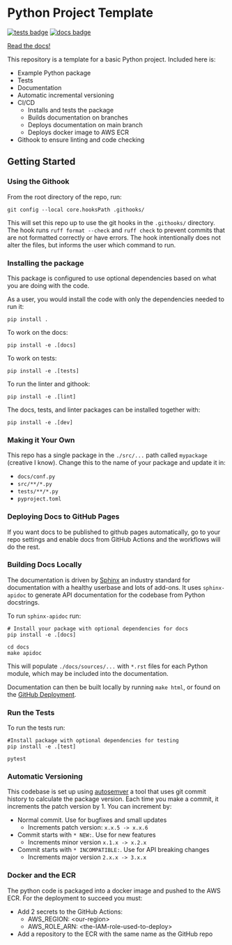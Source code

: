 # Python Project Template

[![tests badge](https://github.com/NERC-CEH/python-template/actions/workflows/pipeline.yml/badge.svg)](https://github.com/NERC-CEH/python-template/actions)
[![docs badge](https://github.com/NERC-CEH/python-template/actions/workflows/deploy-docs.yml/badge.svg)](https://nerc-ceh.github.io/python-template/)

[Read the docs!](https://nerc-ceh.github.io/python-template)

This repository is a template for a basic Python project. Included here is:

* Example Python package
* Tests
* Documentation
* Automatic incremental versioning
* CI/CD
    * Installs and tests the package
    * Builds documentation on branches
    * Deploys documentation on main branch
    * Deploys docker image to AWS ECR
* Githook to ensure linting and code checking

## Getting Started

### Using the Githook

From the root directory of the repo, run:

```
git config --local core.hooksPath .githooks/
```

This will set this repo up to use the git hooks in the `.githooks/` directory. The hook runs `ruff format --check` and `ruff check` to prevent commits that are not formatted correctly or have errors. The hook intentionally does not alter the files, but informs the user which command to run.

### Installing the package

This package is configured to use optional dependencies based on what you are doing with the code.

As a user, you would install the code with only the dependencies needed to run it:

```
pip install .
```

To work on the docs:

```
pip install -e .[docs]
```

To work on tests:

```
pip install -e .[tests]
```

To run the linter and githook:

```
pip install -e .[lint]
```

The docs, tests, and linter packages can be installed together with:

```
pip install -e .[dev]
```

### Making it Your Own

This repo has a single package in the `./src/...` path called `mypackage` (creative I know). Change this to the name of your package and update it in:

* `docs/conf.py`
* `src/**/*.py`
* `tests/**/*.py`
* `pyproject.toml`

### Deploying Docs to GitHub Pages

If you want docs to be published to github pages automatically, go to your repo settings and enable docs from GitHub Actions and the workflows will do the rest.

### Building Docs Locally

The documentation is driven by [Sphinx](https://www.sphinx-doc.org/) an industry standard for documentation with a healthy userbase and lots of add-ons. It uses `sphinx-apidoc` to generate API documentation for the codebase from Python docstrings.

To run `sphinx-apidoc` run:

```
# Install your package with optional dependencies for docs
pip install -e .[docs]

cd docs
make apidoc
```

This will populate `./docs/sources/...` with `*.rst` files for each Python module, which may be included into the documentation.

Documentation can then be built locally by running `make html`, or found on the [GitHub Deployment](https://nerc-ceh.github.io/python-template).

### Run the Tests

To run the tests run:

```
#Install package with optional dependencies for testing
pip install -e .[test]

pytest
```

### Automatic Versioning

This codebase is set up using [autosemver](https://autosemver.readthedocs.io/en/latest/usage.html#) a tool that uses git commit history to calculate the package version. Each time you make a commit, it increments the patch version by 1. You can increment by:

* Normal commit. Use for bugfixes and small updates
    * Increments patch version: `x.x.5 -> x.x.6`
* Commit starts with `* NEW:`. Use for new features
    * Increments minor version `x.1.x -> x.2.x`
* Commit starts with `* INCOMPATIBLE:`. Use for API breaking changes
    * Increments major version `2.x.x -> 3.x.x`

### Docker and the ECR

The python code is packaged into a docker image and pushed to the AWS ECR. For the deployment to succeed you must:

* Add 2 secrets to the GitHub Actions:
    * AWS_REGION: \<our-region\>
    * AWS_ROLE_ARN: \<the-IAM-role-used-to-deploy\>
* Add a repository to the ECR with the same name as the GitHub repo
